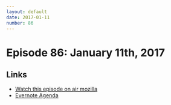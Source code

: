 ```yaml
---
layout: default
date: 2017-01-11
number: 86
---
```


# Episode 86: January 11th, 2017

## Links
* [Watch this episode on air mozilla](https://air.mozilla.org/the-joy-of-coding-episode-86/)
* [Evernote Agenda](https://www.evernote.com/l/AbLnbXVcT1JBU76iI900Uu61JK6VALHlEuA)
